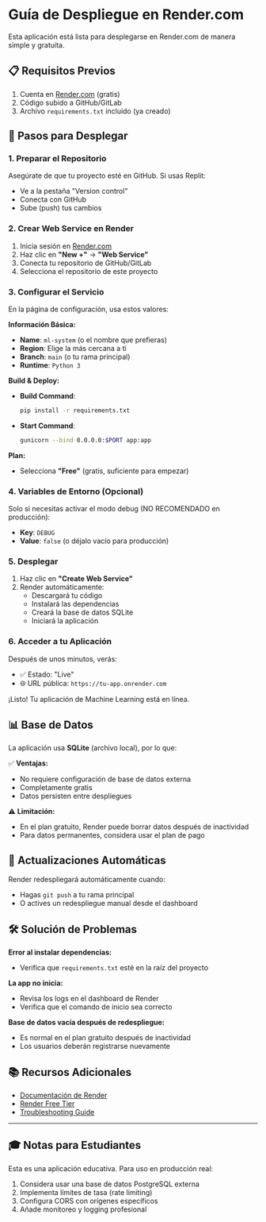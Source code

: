 # Guía de Despliegue en Render.com

Esta aplicación está lista para desplegarse en Render.com de manera simple y gratuita.

## 📋 Requisitos Previos

1. Cuenta en [Render.com](https://render.com) (gratis)
2. Código subido a GitHub/GitLab
3. Archivo `requirements.txt` incluido (ya creado)

## 🚀 Pasos para Desplegar

### 1. Preparar el Repositorio

Asegúrate de que tu proyecto esté en GitHub. Si usas Replit:
- Ve a la pestaña "Version control" 
- Conecta con GitHub
- Sube (push) tus cambios

### 2. Crear Web Service en Render

1. Inicia sesión en [Render.com](https://dashboard.render.com)
2. Haz clic en **"New +"** → **"Web Service"**
3. Conecta tu repositorio de GitHub/GitLab
4. Selecciona el repositorio de este proyecto

### 3. Configurar el Servicio

En la página de configuración, usa estos valores:

**Información Básica:**
- **Name**: `ml-system` (o el nombre que prefieras)
- **Region**: Elige la más cercana a ti
- **Branch**: `main` (o tu rama principal)
- **Runtime**: `Python 3`

**Build & Deploy:**
- **Build Command**: 
  ```bash
  pip install -r requirements.txt
  ```

- **Start Command**: 
  ```bash
  gunicorn --bind 0.0.0.0:$PORT app:app
  ```

**Plan:**
- Selecciona **"Free"** (gratis, suficiente para empezar)

### 4. Variables de Entorno (Opcional)

Solo si necesitas activar el modo debug (NO RECOMENDADO en producción):

- **Key**: `DEBUG`
- **Value**: `false` (o déjalo vacío para producción)

### 5. Desplegar

1. Haz clic en **"Create Web Service"**
2. Render automáticamente:
   - Descargará tu código
   - Instalará las dependencias
   - Creará la base de datos SQLite
   - Iniciará la aplicación

### 6. Acceder a tu Aplicación

Después de unos minutos, verás:
- ✅ Estado: "Live"
- 🌐 URL pública: `https://tu-app.onrender.com`

¡Listo! Tu aplicación de Machine Learning está en línea.

## 📊 Base de Datos

La aplicación usa **SQLite** (archivo local), por lo que:

✅ **Ventajas:**
- No requiere configuración de base de datos externa
- Completamente gratis
- Datos persisten entre despliegues

⚠️ **Limitación:**
- En el plan gratuito, Render puede borrar datos después de inactividad
- Para datos permanentes, considera usar el plan de pago

## 🔄 Actualizaciones Automáticas

Render redespliegará automáticamente cuando:
- Hagas `git push` a tu rama principal
- O actives un redespliegue manual desde el dashboard

## 🛠️ Solución de Problemas

**Error al instalar dependencias:**
- Verifica que `requirements.txt` esté en la raíz del proyecto

**La app no inicia:**
- Revisa los logs en el dashboard de Render
- Verifica que el comando de inicio sea correcto

**Base de datos vacía después de redespliegue:**
- Es normal en el plan gratuito después de inactividad
- Los usuarios deberán registrarse nuevamente

## 📚 Recursos Adicionales

- [Documentación de Render](https://render.com/docs)
- [Render Free Tier](https://render.com/docs/free)
- [Troubleshooting Guide](https://render.com/docs/troubleshooting)

---

## 🎓 Notas para Estudiantes

Esta es una aplicación educativa. Para uso en producción real:
1. Considera usar una base de datos PostgreSQL externa
2. Implementa límites de tasa (rate limiting)
3. Configura CORS con orígenes específicos
4. Añade monitoreo y logging profesional
